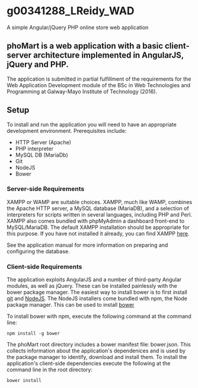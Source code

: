 # g00341288_LReidy_WAD
A simple Angular/jQuery PHP online store web application 

## phoMart is a web application with a basic client-server architecture implemented in AngularJS, jQuery and PHP. 
The application is submitted in partial fulfillment of the requirements for the Web Application Development module 
of the BSc in Web Technologies and Programming at Galway-Mayo Institute of Technology (2016).

## Setup
To install and run the application you will need to have an appropriate development environment. Prerequisites include: 

* HTTP Server (Apache)
* PHP interpreter
* MySQL DB (MariaDb)
* Git
* NodeJS
* Bower

### Server-side Requirements

XAMPP or WAMP are suitable choices. XAMPP, much like WAMP, combines the Apache HTTP server, a MySQL database (MariaDB), 
and a selection of interpreters for scripts written in several languages, including PHP and Perl. XAMPP also comes 
bundled with phpMyAdmin a dashboard front-end to MySQL/MariaDB. The default XAMPP installation should be appropriate 
for this purpose. If you have not installed it already, you can find XAMPP [here](https://www.apachefriends.org/index.html). 

See the application manual for more information on preparing and configuring the database. 

### Client-side Requirements

The application exploits AngularJS and a number of third-party Angular modules, as well as jQuery. These can be installed
painlessly with the bower package manager. The easiest way to install bower is to first install [git](https://git-scm.com/)
and [NodeJS](https://nodejs.org/en/). The NodeJS installers come bundled with npm, the Node package manager. This can be used 
to install [bower](https://bower.io/)

To install bower with npm, execute the following command at the command line: 

`npm install -g bower`

The phoMart root directory includes a bower manifest file: bower.json. This collects information about the application's
dependenices and is used by the package manager to identify, download and install them. To install the application's
client-side dependencies execute the following at the command line in the root directory: 

`bower install`


